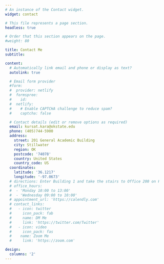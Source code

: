 ```yaml
---
# An instance of the Contact widget.
widget: contact

# This file represents a page section.
headless: true

# Order that this section appears on the page.
#weight: 80

title: Contact Me
subtitle:

content:
  # Automatically link email and phone or display as text?
  autolink: true

  # Email form provider
  #form:
  #  provider: netlify
  #  formspree:
  #    id:
  #  netlify:
  #    # Enable CAPTCHA challenge to reduce spam?
  #    captcha: false

  # Contact details (edit or remove options as required)
  email: kursat.kara@okstate.edu
  phone: (405)744-5900
  address:
    street: 201 General Academic Building
    city: Stillwater
    region: OK
    postcode: '74078'
    country: United States
    country_code: US
  coordinates:
    latitude: '36.1217'
    longitude: '-97.0673'
  # directions: Enter Building 1 and take the stairs to Office 200 on Floor 2
  # office_hours:
  #  - 'Monday 10:00 to 13:00'
  #  - 'Wednesday 09:00 to 10:00'
  # appointment_url: 'https://calendly.com'
  # contact_links:
  #   - icon: twitter
  #     icon_pack: fab
  #     name: DM Me
  #     link: 'https://twitter.com/Twitter'
  #   - icon: video
  #     icon_pack: fas
  #    name: Zoom Me
  #     link: 'https://zoom.com'

design:
  columns: '2'
---
```


